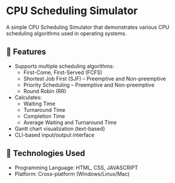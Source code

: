 # CPU Scheduling Simulator

A simple CPU Scheduling Simulator that demonstrates various CPU scheduling algorithms used in operating systems.

## 📌 Features

- Supports multiple scheduling algorithms:
  - First-Come, First-Served (FCFS)
  - Shortest Job First (SJF) – Preemptive and Non-preemptive
  - Priority Scheduling – Preemptive and Non-preemptive
  - Round Robin (RR)
- Calculates:
  - Waiting Time
  - Turnaround Time
  - Completion Time
  - Average Waiting and Turnaround Time
- Gantt chart visualization (text-based)
- CLI-based input/output interface

## 🧰 Technologies Used

- Programming Language: HTML, CSS, JAVASCRIPT
- Platform: Cross-platform (Windows/Linux/Mac)


